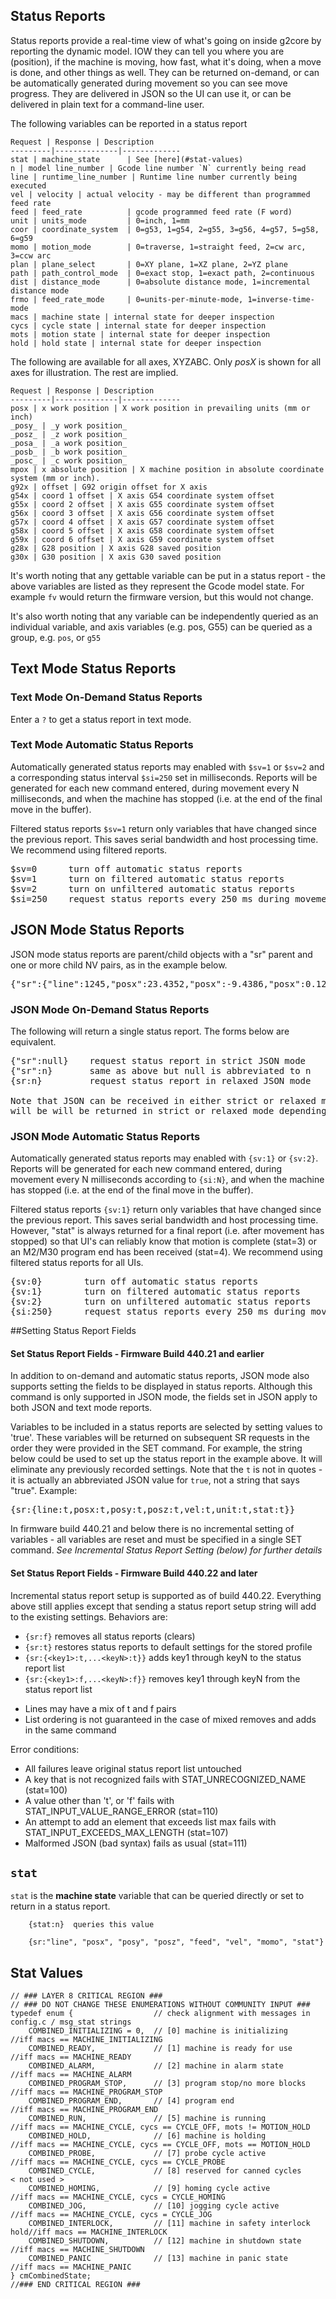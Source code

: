 ## Status Reports
Status reports provide a real-time view of what's going on inside g2core by reporting the dynamic model. IOW they can tell you where you are (position), if the machine is moving, how fast, what it's doing, when a move is done, and other things as well. They can be returned on-demand, or can be automatically generated during movement so you can see move progress. They are delivered in JSON so the UI can use it, or can be delivered in plain text for a command-line user.  

The following variables can be reported in a status report

	Request | Response | Description
	---------|--------------|-------------
	stat | machine_state      | See [here](#stat-values)
	n | model line_number | Gcode line number `N` currently being read
	line | runtime_line_number | Runtime line number currently being executed
	vel | velocity | actual velocity - may be different than programmed feed rate 
	feed | feed_rate          | gcode programmed feed rate (F word) 
	unit | units_mode         | 0=inch, 1=mm
	coor | coordinate_system  | 0=g53, 1=g54, 2=g55, 3=g56, 4=g57, 5=g58, 6=g59
	momo | motion_mode        | 0=traverse, 1=straight feed, 2=cw arc, 3=ccw arc
	plan | plane_select       | 0=XY plane, 1=XZ plane, 2=YZ plane
	path | path_control_mode  | 0=exact stop, 1=exact path, 2=continuous
	dist | distance_mode      | 0=absolute distance mode, 1=incremental distance mode
	frmo | feed_rate_mode     | 0=units-per-minute-mode, 1=inverse-time-mode
	macs | machine state | internal state for deeper inspection
	cycs | cycle state | internal state for deeper inspection
	mots | motion state | internal state for deeper inspection
	hold | hold state | internal state for deeper inspection

The following are available for all axes, XYZABC. Only *posX* is shown for all axes for illustration. The rest are implied.

	Request | Response | Description
	---------|--------------|-------------
	posx | x work position | X work position in prevailing units (mm or inch) 
	_posy_ | _y work position_
	_posz_ | _z work position_
	_posa_ | _a work position_
	_posb_ | _b work position_
	_posc_ | _c work position_
	mpox | x absolute position | X machine position in absolute coordinate system (mm or inch).
	g92x | offset | G92 origin offset for X axis
	g54x | coord 1 offset | X axis G54 coordinate system offset
	g55x | coord 2 offset | X axis G55 coordinate system offset
	g56x | coord 3 offset | X axis G56 coordinate system offset
	g57x | coord 4 offset | X axis G57 coordinate system offset
	g58x | coord 5 offset | X axis G58 coordinate system offset
	g59x | coord 6 offset | X axis G59 coordinate system offset
	g28x | G28 position | X axis G28 saved position
	g30x | G30 position | X axis G30 saved position

It's worth noting that any gettable variable can be put in a status report - the above variables are listed as they represent the Gcode model state. For example `fv` would return the firmware version, but this would not change.

It's also worth noting that any variable can be independently queried as an individual variable, and axis variables (e.g. pos, G55) can be queried as a group, e.g. `pos`, or `g55`

## Text Mode Status Reports
### Text Mode On-Demand Status Reports
Enter a `?` to get a status report in text mode.

### Text Mode Automatic Status Reports
Automatically generated status reports may enabled with `$sv=1` or `$sv=2` and a corresponding status interval `$si=250` set in milliseconds. Reports will be generated for each new command entered, during movement every N milliseconds, and when the machine has stopped (i.e. at the end of the final move in the buffer).

Filtered status reports `$sv=1` return only variables that have changed since the previous report. This saves serial bandwidth and host processing time. We recommend using filtered reports.
<pre>
$sv=0      turn off automatic status reports
$sv=1      turn on filtered automatic status reports
$sv=2      turn on unfiltered automatic status reports
$si=250    request status reports every 250 ms during movement
</pre> 

## JSON Mode Status Reports
JSON mode status reports are parent/child objects with a "sr" parent and one or more child NV pairs, as in the example below.<br> 

<pre>
{"sr":{"line":1245,"posx":23.4352,"posx":-9.4386,"posx":0.125,"vel":600,"unit":"1","stat":"5"}}
</pre>

### JSON Mode On-Demand Status Reports
The following will return a single status report. The forms below are equivalent.
<pre>
{"sr":null}    request status report in strict JSON mode
{"sr":n}       same as above but null is abbreviated to n
{sr:n}         request status report in relaxed JSON mode

Note that JSON can be received in either strict or relaxed mode, but results 
will be will be returned in strict or relaxed mode depending on {js:N} setting
</pre> 

### JSON Mode Automatic Status Reports
Automatically generated status reports may enabled with `{sv:1}` or `{sv:2}`. Reports will be generated for each new command entered, during movement every N milliseconds according to `{si:N}`, and when the machine has stopped (i.e. at the end of the final move in the buffer).

Filtered status reports `{sv:1}` return only variables that have changed since the previous report. This saves serial bandwidth and host processing time. However, "stat" is always returned for a final report (i.e. after movement has stopped) so that UI's can reliably know that motion is complete (stat=3) or an M2/M30 program end has been received (stat=4). We recommend using filtered status reports for all UIs.
<pre>
{sv:0}        turn off automatic status reports
{sv:1}        turn on filtered automatic status reports
{sv:2}        turn on unfiltered automatic status reports
{si:250}      request status reports every 250 ms during movement
</pre> 

##Setting Status Report Fields
#### Set Status Report Fields - Firmware Build 440.21 and earlier
In addition to on-demand and automatic status reports, JSON mode also supports setting the fields to be displayed in status reports. Although this command is only supported in JSON mode, the fields set in JSON apply to both JSON and text mode reports.

Variables to be included in a status reports are selected by setting values to 'true'. These variables will be returned on subsequent SR requests in the order they were provided in the SET command. For example, the string below could be used to set up the status report in the example above. It will eliminate any previously recorded settings. Note that the `t` is not in quotes - it is actually an abbreviated JSON value for `true`, not a string that says "true". Example:
<pre>
{sr:{line:t,posx:t,posy:t,posz:t,vel:t,unit:t,stat:t}}
</pre> 

In firmware build 440.21 and below there is no incremental setting of variables - all variables are reset and must be specified in a single SET command. _See Incremental Status Report Setting (below) for further details_

#### Set Status Report Fields - Firmware Build 440.22 and later
Incremental status report setup is supported as of build 440.22. Everything above still applies except that sending a status report setup string will add to the existing settings. Behaviors are:

 * `{sr:f}` removes all status reports (clears)
 * `{sr:t}` restores status reports to default settings for the stored profile
 * `{sr:{<key1>:t,...<keyN>:t}}` adds key1 through keyN to the status report list
 * `{sr:{<key1>:f,...<keyN>:f}}` removes key1 through keyN from the status report list
 

  - Lines may have a mix of t and f pairs
  - List ordering is not guaranteed in the case of mixed removes and adds in the same command
 
Error conditions:
  - All failures leave original status report list untouched
  - A key that is not recognized fails with STAT_UNRECOGNIZED_NAME (stat=100)
  - A value other than 't', or 'f' fails with STAT_INPUT_VALUE_RANGE_ERROR (stat=110)
  - An attempt to add an element that exceeds list max fails with STAT_INPUT_EXCEEDS_MAX_LENGTH (stat=107)
  - Malformed JSON (bad syntax) fails as usual (stat=111)

## `stat`
`stat` is the **machine state** variable that can be queried directly or set to return in a status report.
```
    {stat:n}  queries this value
    
    {sr:"line", "posx", "posy", "posz", "feed", "vel", "momo", "stat"}

```
 
## Stat Values
```
// ### LAYER 8 CRITICAL REGION ###
// ### DO NOT CHANGE THESE ENUMERATIONS WITHOUT COMMUNITY INPUT ###
typedef enum {                  // check alignment with messages in config.c / msg_stat strings
    COMBINED_INITIALIZING = 0,  // [0] machine is initializing          //iff macs == MACHINE_INITIALIZING
    COMBINED_READY,             // [1] machine is ready for use         //iff macs == MACHINE_READY
    COMBINED_ALARM,             // [2] machine in alarm state           //iff macs == MACHINE_ALARM
    COMBINED_PROGRAM_STOP,      // [3] program stop/no more blocks      //iff macs == MACHINE_PROGRAM_STOP
    COMBINED_PROGRAM_END,       // [4] program end                      //iff macs == MACHINE_PROGRAM_END
    COMBINED_RUN,               // [5] machine is running               //iff macs == MACHINE_CYCLE, cycs == CYCLE_OFF, mots != MOTION_HOLD
    COMBINED_HOLD,              // [6] machine is holding               //iff macs == MACHINE_CYCLE, cycs == CYCLE_OFF, mots == MOTION_HOLD
    COMBINED_PROBE,             // [7] probe cycle active               //iff macs == MACHINE_CYCLE, cycs == CYCLE_PROBE
    COMBINED_CYCLE,             // [8] reserved for canned cycles       < not used >
    COMBINED_HOMING,            // [9] homing cycle active              //iff macs == MACHINE_CYCLE, cycs = CYCLE_HOMING
    COMBINED_JOG,               // [10] jogging cycle active            //iff macs == MACHINE_CYCLE, cycs = CYCLE_JOG
    COMBINED_INTERLOCK,         // [11] machine in safety interlock hold//iff macs == MACHINE_INTERLOCK
    COMBINED_SHUTDOWN,          // [12] machine in shutdown state       //iff macs == MACHINE_SHUTDOWN
    COMBINED_PANIC              // [13] machine in panic state          //iff macs == MACHINE_PANIC
} cmCombinedState;
//### END CRITICAL REGION ###